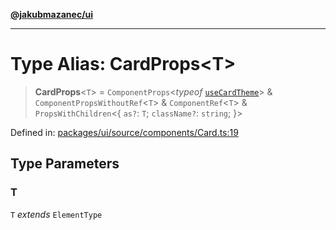 [**@jakubmazanec/ui**](../README.md)

---

# Type Alias: CardProps\<T\>

> **CardProps**\<`T`\> = `ComponentProps`\<_typeof_ [`useCardTheme`](../variables/useCardTheme.md)\>
> & `ComponentPropsWithoutRef`\<`T`\> & `ComponentRef`\<`T`\> & `PropsWithChildren`\<\{ `as?`: `T`;
> `className?`: `string`; \}\>

Defined in:
[packages/ui/source/components/Card.ts:19](https://github.com/jakubmazanec/tools/blob/d956cf350ae3e6bad1df754a19dfbabb088c1451/packages/ui/source/components/Card.ts#L19)

## Type Parameters

### T

`T` _extends_ `ElementType`
